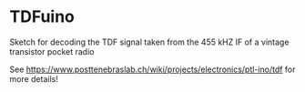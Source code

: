 # TDFuino
Sketch for decoding the TDF signal taken from the 455 kHZ IF of a vintage transistor pocket radio

See https://www.posttenebraslab.ch/wiki/projects/electronics/ptl-ino/tdf for more details!
